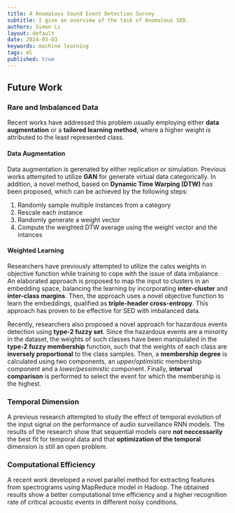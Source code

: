 ```yaml
---
title: A Anomalous Sound Event Detection Survey
subtitle: I give an overview of the task of Anomalous SED.
authors: Simon Li
layout: default
date: 2024-03-03
keywords: machine learning
tags: ml
published: true
---
```


## Future Work

### Rare and Imbalanced Data
Recent works have addressed this problem usually employing either **data augmentation** or a **tailored learning method**, where a higher weight is attributed to the least represented class. 

#### Data Augmentation
Data augmentation is gerenated by either replication or simulation. Previous works attempted to utilize **GAN** for generate virtual data categorically. In addition, a novel method, based on **Dynamic Time Warping (DTW)** has been proposed, which can be achieved by the following steps:
1. Randomly sample multiple instances from a category
2. Rescale each instance
3. Randomly generate a weight vector
4. Compute the weighted DTW average using the weight vector and the intances

#### Weighted Learning 
Researchers have previously attempted to utilize the calss weights in objective function while training to cope with the issue of data imbalance. An elaborated approach is proposed to map the input to clusters in an embedding space, balancing the learning by incorporating **inter-cluster** and **inter-class margins**. Then, the approach uses a novel objective function to learn the embeddings, qualified as **triple-header cross-entropy**. This approach has proven to be effective for SED with imbalanced data. 

Recently, researchers also proposed a novel approach for hazardous events detection using **type-2 fuzzy set**. Since the hazardous events are a minority in the dataset, the weights of such classes have been manipulated in the **type-2 fuzzy membership** function, such that the weights of each class are **inversely proportional** to the class samples. Then, a **membership degree** is calculated using two components, an *upper/optimistic* membership component and a *lower/pessimistic* component. Finally, **interval comparison** is performed to select the event for which the membership is the highest. 

### Temporal Dimension
A previous research attempted to study the effect of temporal evolution of the input signal on the performance of audio surveillance RNN models. The results of the research show that sequential models oare **not neccessarily** the best fit for temporal data and that **optimization of the temporal** dimension is still an open problem. 

### Computational Efficiency
A recent work developed a novel parallel method for extracting features from spectrograms using MapReduce model in Hadoop. The obtained results show a better computational time efficiency and a higher recognition rate of critical acoustic events in different noisy conditions. 
